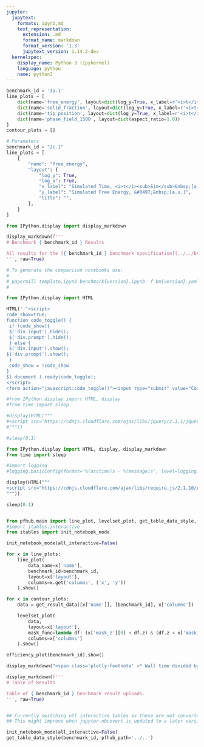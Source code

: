 ```yaml
---
jupyter:
  jupytext:
    formats: ipynb,md
    text_representation:
      extension: .md
      format_name: markdown
      format_version: '1.3'
      jupytext_version: 1.14.2-dev
  kernelspec:
    display_name: Python 3 (ipykernel)
    language: python
    name: python3
---
```


```python papermill={"duration": 0.017284, "end_time": "2023-03-15T16:04:51.692324", "exception": false, "start_time": "2023-03-15T16:04:51.675040", "status": "completed"} tags=["parameters"]
benchmark_id = '3a.1'
line_plots = [
    dict(name='free_energy', layout=dict(log_y=True, x_label=r'<i>t</i>', y_label=r'&#8497;', range_y=[1.8e6, 2.4e6], title="Free Energy v Time")),
    dict(name='solid_fraction', layout=dict(log_y=True, x_label=r'<i>t</i>')),
    dict(name='tip_position', layout=dict(log_y=True, x_label=r'<i>t</i>')),
    dict(name='phase_field_1500', layout=dict(aspect_ratio=1.0))
]
contour_plots = []
```

```python papermill={"duration": 0.013479, "end_time": "2023-03-15T16:04:51.713138", "exception": false, "start_time": "2023-03-15T16:04:51.699659", "status": "completed"} tags=["injected-parameters"]
# Parameters
benchmark_id = "2c.1"
line_plots = [
    {
        "name": "free_energy",
        "layout": {
            "log_y": True,
            "log_x": True,
            "x_label": "Simulated Time, <i>t</i><sub>Sim</sub>&nbsp;[a.u.]",
            "y_label": "Simulated Free Energy, &#8497;&nbsp;[a.u.]",
            "title": "",
        },
    }
]

```

```python papermill={"duration": 0.017651, "end_time": "2023-03-15T16:04:51.733820", "exception": false, "start_time": "2023-03-15T16:04:51.716169", "status": "completed"} tags=[]
from IPython.display import display_markdown

display_markdown(f'''
# Benchmark { benchmark_id } Results

All results for the [{ benchmark_id } benchmark specification](../../benchmarks/benchmark{ benchmark_id }.ipynb/).
''', raw=True)
```

```python papermill={"duration": 0.011332, "end_time": "2023-03-15T16:04:51.752011", "exception": false, "start_time": "2023-03-15T16:04:51.740679", "status": "completed"} tags=[]
# To generate the comparison notebooks use:
# 
# papermill template.ipynb benchmark{version}.ipynb -f bm{version}.yaml
#
```

```python papermill={"duration": 0.025371, "end_time": "2023-03-15T16:04:51.780866", "exception": false, "start_time": "2023-03-15T16:04:51.755495", "status": "completed"} tags=[]
from IPython.display import HTML

HTML('''<script>
code_show=true; 
function code_toggle() {
 if (code_show){
 $('div.input').hide();
 $('div.prompt').hide();
 } else {
 $('div.input').show();
$('div.prompt').show();
 }
 code_show = !code_show
} 
$( document ).ready(code_toggle);
</script>
<form action="javascript:code_toggle()"><input type="submit" value="Code Toggle"></form>''')
```

```python papermill={"duration": 1.074388, "end_time": "2023-03-15T16:04:52.858708", "exception": false, "start_time": "2023-03-15T16:04:51.784320", "status": "completed"} tags=[]
#from IPython.display import HTML, display
#from time import sleep

#display(HTML("""
#<script src="https://cdnjs.cloudflare.com/ajax/libs/jquery/2.1.1/jquery.min.js"></script>
#"""))

#sleep(0.1)

from IPython.display import HTML, display, display_markdown
from time import sleep

#import logging
#logging.basicConfig(format='%(asctime)s - %(message)s', level=logging.DEBUG)

display(HTML("""
<script src="https://cdnjs.cloudflare.com/ajax/libs/require.js/2.1.10/require.min.js"></script>
"""))

sleep(0.1)


from pfhub.main import line_plot, levelset_plot, get_table_data_style, plot_order_of_accuracy, get_result_data, efficiency_plot
#import itables.interactive
from itables import init_notebook_mode

init_notebook_mode(all_interactive=False)
```

```python papermill={"duration": 4.698051, "end_time": "2023-03-15T16:04:57.562521", "exception": false, "start_time": "2023-03-15T16:04:52.864470", "status": "completed"} tags=[]
for x in line_plots:
    line_plot(
        data_name=x['name'],
        benchmark_id=benchmark_id,
        layout=x['layout'],
        columns=x.get('columns', ('x', 'y'))
    ).show()
```

```python papermill={"duration": 0.089802, "end_time": "2023-03-15T16:04:57.741279", "exception": false, "start_time": "2023-03-15T16:04:57.651477", "status": "completed"} tags=[]
for x in contour_plots:
    data = get_result_data([x['name']], [benchmark_id], x['columns'])

    levelset_plot(
        data,
        layout=x['layout'],
        mask_func=lambda df: (x['mask_z'][0] < df.z) & (df.z < x['mask_z'][1]),
        columns=x['columns']
    ).show()
```

```python papermill={"duration": 2.784455, "end_time": "2023-03-15T16:05:00.605386", "exception": false, "start_time": "2023-03-15T16:04:57.820931", "status": "completed"} tags=[]
efficiency_plot(benchmark_id).show()

display_markdown("<span class='plotly-footnote' >* Wall time divided by the total simulated time.</span>", raw=True)

```

```python papermill={"duration": 0.171559, "end_time": "2023-03-15T16:05:00.936062", "exception": false, "start_time": "2023-03-15T16:05:00.764503", "status": "completed"} tags=[]
display_markdown(f'''
# Table of Results

Table of { benchmark_id } benchmark result uploads.
''', raw=True)
```

```python papermill={"duration": 0.080609, "end_time": "2023-03-15T16:05:01.093835", "exception": false, "start_time": "2023-03-15T16:05:01.013226", "status": "completed"} tags=[]

```

```python papermill={"duration": 1.314884, "end_time": "2023-03-15T16:05:02.491946", "exception": false, "start_time": "2023-03-15T16:05:01.177062", "status": "completed"} tags=[]
## Currently switching off interactive tables as these are not converted to HTML properly.
## This might improve when jupyter-nbcovert is updated to a later version.

init_notebook_mode(all_interactive=False)
get_table_data_style(benchmark_id, pfhub_path='../..')
```

```python papermill={"duration": 0.09963, "end_time": "2023-03-15T16:05:02.717231", "exception": false, "start_time": "2023-03-15T16:05:02.617601", "status": "completed"} tags=[]

```
